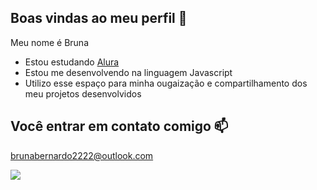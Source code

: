 ## Boas vindas ao meu perfil 🐉

Meu nome é Bruna

- Estou estudando [Alura](https://www.alura.com.br)
- Estou me desenvolvendo na linguagem Javascript
- Utilizo esse espaço para minha ougaização e compartilhamento dos meu projetos desenvolvidos 

## Você entrar em contato comigo 📫

brunabernardo2222@outlook.com

![](https://media1.tenor.com/m/6avUky0M5_UAAAAC/sunflowers-flowers.gif)

